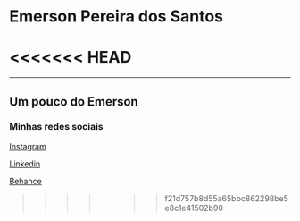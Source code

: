 # Emerson Pereira dos Santos

<<<<<<< HEAD
=======
---
## Um pouco do Emerson

### Minhas redes sociais
[Instagram](https://www.instagram.com/emers0mn/)


[Linkedin](https://www.linkedin.com/in/emerson-pereira-34aa8a150/)


[Behance](https://www.behance.net/emersonpereira6)
>>>>>>> f21d757b8d55a65bbc862298be5e8c1e41502b90
